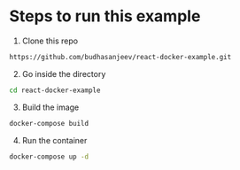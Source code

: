 # Steps to run this example

1. Clone this repo
```bash
https://github.com/budhasanjeev/react-docker-example.git
```

2. Go inside the directory
```bash
cd react-docker-example
```

3. Build the image
```bash
docker-compose build
```

4. Run the container
```bash
docker-compose up -d
```

